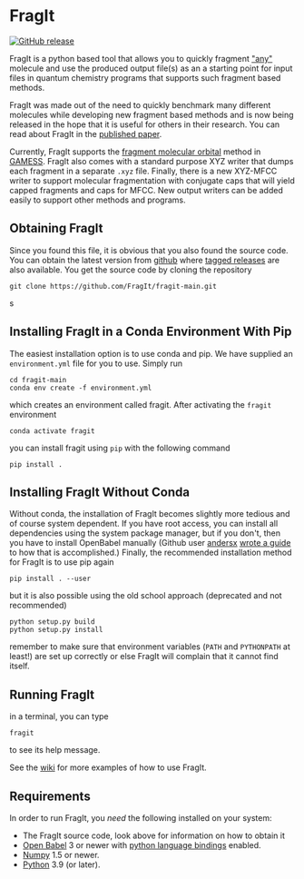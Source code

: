 # FragIt

[![GitHub release](https://img.shields.io/github/release/FragIt/fragit-main.svg?style=flat)](https://github.com/FragIt/fragit-main/releases)

FragIt is a python based tool that allows you to quickly fragment ["any"](http://openbabel.org/docs/2.3.0/FileFormats/Overview.html) molecule and use the produced output file(s) as an a starting point for input files in quantum chemistry programs that supports such fragment based methods.

FragIt was made out of the need to quickly benchmark many different molecules while developing new fragment based methods and is now being released in the hope that it is useful for others in their research. You can read about FragIt in the [published paper](http://www.plosone.org/article/info%3Adoi%2F10.1371%2Fjournal.pone.0044480).

Currently, FragIt supports the [fragment molecular orbital](http://en.wikipedia.org/wiki/Fragment_Molecular_Orbital) method in [GAMESS](http://www.msg.ameslab.gov/gamess/index.html). FragIt also comes with a standard purpose XYZ writer that dumps each fragment in a separate `.xyz` file. Finally, there is a new XYZ-MFCC writer to support molecular fragmentation with conjugate caps that will yield capped fragments and caps for MFCC. New output writers can be added easily to support other methods and programs.

## Obtaining FragIt

Since you found this file, it is obvious that you also found the source code. You can obtain the latest version from [github](https://www.github.com/FragIt/fragit-main) where [tagged releases](https://github.com/FragIt/fragit-main/releases) are also available.
You get the source code by cloning the repository

    git clone https://github.com/FragIt/fragit-main.git
s
## Installing FragIt in a Conda Environment With Pip
The easiest installation option is to use conda and pip.
We have supplied an `environment.yml` file for you to use.
Simply run

    cd fragit-main
    conda env create -f environment.yml

which creates an environment called fragit.
After activating the `fragit` environment

    conda activate fragit

you can install fragit using `pip` with the following command

    pip install .

## Installing FragIt Without Conda
Without conda, the installation of FragIt becomes slightly more
tedious and of course system dependent.
If you have root access, you can install all dependencies using
the system package manager, but if you don't, then you have to
install OpenBabel manually
(Github user [andersx](https://github.com/andersx) [wrote a guide](http://combichem.blogspot.dk/2013/12/compiling-open-babel-with-python.html) to how that is accomplished.)
Finally, the recommended installation method for FragIt is to use pip again 

    pip install . --user

but it is also possible using the old school approach (deprecated and not recommended)

    python setup.py build
    python setup.py install

remember to make sure that environment variables (`PATH` and `PYTHONPATH` at least!) are
set up correctly or else FragIt will complain that it cannot find itself.

## Running FragIt

in a terminal, you can type

    fragit

to see its help message.

See the [wiki](https://www.github.com/FragIt/fragit-main/wiki) for more examples of how to use FragIt.

## Requirements

In order to run FragIt, you *need* the following installed on your system:

* The FragIt source code, look above for information on how to obtain it
* [Open Babel](http://www.openbabel.org) 3 or newer with [python language bindings](http://openbabel.org/docs/dev/Installation/install.html#compile-language-bindings) enabled.
* [Numpy](http://numpy.scipy.org) 1.5 or newer.
* [Python](http://www.python.org) 3.9 (or later).

